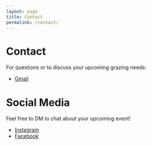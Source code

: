 ```yaml
---
layout: page
title: Contact
permalink: /contact/
---
```


# Contact
For questions or to discuss your upcoming grazing needs: 
- [Gmail](mailto:minemorsel@gmail.com)

# Social Media
Feel free to DM to chat about your upcoming event! 
- [Instagram](https://instagram.com/mine_morsel)
- [Facebook](https://www.facebook.com/profile.php?id=61578817015360)
